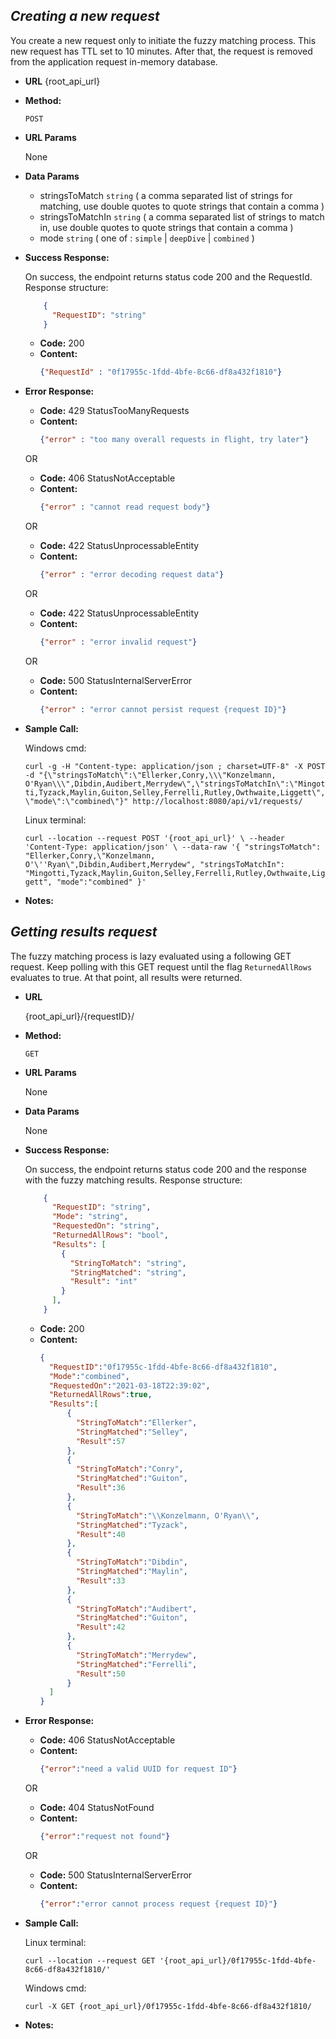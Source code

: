 ***Creating a new request***
----

  You create a new request only to initiate the fuzzy matching process. This new request has TTL set to 10 minutes. After that, the request is removed from the application request in-memory database.

* **URL** 
    {root_api_url}

* **Method:**
  
    `POST`
  
*  **URL Params**

     None

* **Data Params**

    * stringsToMatch `string` ( a comma separated list of strings for matching, use double quotes to quote strings that contain a comma )
    * stringsToMatchIn `string` ( a comma separated list of strings to match in, use double quotes to quote strings that contain a comma )
    * mode `string` ( one of : `simple` | `deepDive` | `combined` )

* **Success Response:**
  
    On success, the endpoint returns status code 200 and the RequestId.
    Response structure:

    ```json
        {
          "RequestID": "string"
        }
    ```

    * **Code:** 200
    * **Content:** 
      ```json
      {"RequestId" : "0f17955c-1fdd-4bfe-8c66-df8a432f1810"}
      ```

* **Error Response:**

    * **Code:** 429 StatusTooManyRequests
    * **Content:** 
      ```json
      {"error" : "too many overall requests in flight, try later"}
      ```

    OR

    * **Code:** 406 StatusNotAcceptable
    * **Content:**  
      ```json
      {"error" : "cannot read request body"}
      ```

    OR

    * **Code:** 422 StatusUnprocessableEntity
    * **Content:** 
      ```json
      {"error" : "error decoding request data"}
      ```
  
    OR

    * **Code:** 422 StatusUnprocessableEntity
    * **Content:** 
      ```json
      {"error" : "error invalid request"}
      ```

    OR

    * **Code:** 500 StatusInternalServerError
    * **Content:** 
      ```json
      {"error" : "error cannot persist request {request ID}"}
      ```

* **Sample Call:**

  	Windows cmd:

    `
    curl -g -H "Content-type: application/json ; charset=UTF-8" -X POST -d "{\"stringsToMatch\":\"Ellerker,Conry,\\\"Konzelmann, O'Ryan\\\",Dibdin,Audibert,Merrydew\",\"stringsToMatchIn\":\"Mingotti,Tyzack,Maylin,Guiton,Selley,Ferrelli,Rutley,Owthwaite,Liggett\",\"mode\":\"combined\"}" http://localhost:8080/api/v1/requests/
    `

    Linux terminal:

    `
    curl --location --request POST '{root_api_url}' \
    --header 'Content-Type: application/json' \
    --data-raw '{
    "stringsToMatch": "Ellerker,Conry,\"Konzelmann, O'\''Ryan\",Dibdin,Audibert,Merrydew",
    "stringsToMatchIn": "Mingotti,Tyzack,Maylin,Guiton,Selley,Ferrelli,Rutley,Owthwaite,Liggett",
    "mode":"combined"
    }'
    `

* **Notes:**


***Getting results request***
----
  The fuzzy matching process is lazy evaluated using a following GET request. Keep polling with this GET request until the flag `ReturnedAllRows` evaluates to true. At that point, all results were returned.

* **URL**

    {root_api_url}/{requestID}/

* **Method:**
  
    `GET`
  
*  **URL Params**

    None

* **Data Params**

    None

* **Success Response:**

    On success, the endpoint returns status code 200 and the response with the fuzzy matching results.
    Response structure:

    ```json
        {
          "RequestID": "string",
          "Mode": "string",
          "RequestedOn": "string",
          "ReturnedAllRows": "bool",
          "Results": [
            {
              "StringToMatch": "string",
              "StringMatched": "string",
              "Result": "int"
            }
          ],
        }
    ```

    * **Code:** 200
    * **Content:** 
      ```json
      {
        "RequestID":"0f17955c-1fdd-4bfe-8c66-df8a432f1810",
        "Mode":"combined",
        "RequestedOn":"2021-03-18T22:39:02",
        "ReturnedAllRows":true,
        "Results":[
            {
              "StringToMatch":"Ellerker",
              "StringMatched":"Selley",
              "Result":57
            },
            {
              "StringToMatch":"Conry",
              "StringMatched":"Guiton",
              "Result":36
            },
            {
              "StringToMatch":"\\Konzelmann, O'Ryan\\",
              "StringMatched":"Tyzack",
              "Result":40
            },
            {
              "StringToMatch":"Dibdin",
              "StringMatched":"Maylin",
              "Result":33
            },
            {
              "StringToMatch":"Audibert",
              "StringMatched":"Guiton",
              "Result":42
            },
            {
              "StringToMatch":"Merrydew",
              "StringMatched":"Ferrelli",
              "Result":50
            }
        ]
      }
      ```

* **Error Response:**

  * **Code:** 406 StatusNotAcceptable
  * **Content:** 
    ```json
    {"error":"need a valid UUID for request ID"}
    ```

  OR

  * **Code:** 404 StatusNotFound
  * **Content:** 
    ```json
    {"error":"request not found"}
    ```

  OR

  * **Code:** 500 StatusInternalServerError
  * **Content:** 
    ```json
    {"error":"error cannot process request {request ID}"}
    ```

* **Sample Call:**

    Linux terminal:

    `
    curl --location --request GET '{root_api_url}/0f17955c-1fdd-4bfe-8c66-df8a432f1810/'
    `

    Windows cmd:

    `
    curl -X GET {root_api_url}/0f17955c-1fdd-4bfe-8c66-df8a432f1810/
    `

* **Notes:**
